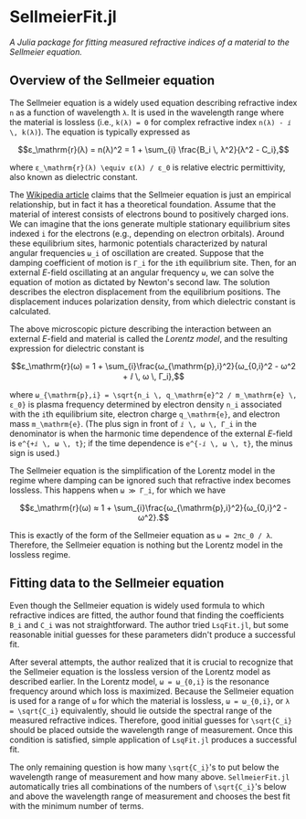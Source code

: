# SellmeierFit.jl

*A Julia package for fitting measured refractive indices of a material to the Sellmeier equation.*

## Overview of the Sellmeier equation
The Sellmeier equation is a widely used equation describing refractive index ``n`` as a function of wavelength ``λ``.  It is used in the wavelength range where the material is lossless (i.e., ``k(λ) = 0`` for complex refractive index ``n(λ) - ⅈ \, k(λ)``).  The equation is typically expressed as
```math
ε_\mathrm{r}(λ) = n(λ)^2 = 1 + \sum_{i} \frac{B_i \, λ^2}{λ^2 - C_i},
```
where ``ε_\mathrm{r}(λ) \equiv ε(λ) / ε_0`` is relative electric permittivity, also known as dielectric constant.

The [Wikipedia article](https://en.wikipedia.org/wiki/Sellmeier_equation) claims that the Sellmeier equation is just an empirical relationship, but in fact it has a theoretical foundation.  Assume that the material of interest consists of electrons bound to positively charged ions.  We can imagine that the ions generate multiple stationary equilibrium sites indexed ``i`` for the electrons (e.g., depending on electron orbitals).  Around these equilibrium sites, harmonic potentials characterized by natural angular frequencies ``ω_i`` of oscillation are created.  Suppose that the damping coefficient of motion is ``Γ_i`` for the ``i``th equilibrium site.  Then, for an external _E_-field oscillating at an angular frequency ``ω``, we can solve the equation of motion as dictated by Newton's second law.  The solution describes the electron displacement from the equilibrium positions.  The displacement induces polarization density, from which dielectric constant is calculated.  

The above microscopic picture describing the interaction between an external _E_-field and material is called the *Lorentz model*, and the resulting expression for dielectric constant is
```math
ε_\mathrm{r}(ω) = 1 + \sum_{i}\frac{ω_{\mathrm{p},i}^2}{ω_{0,i}^2 - ω^2 + ⅈ \, ω \, Γ_i},
```
where ``ω_{\mathrm{p},i} = \sqrt{n_i \, q_\mathrm{e}^2 / m_\mathrm{e} \, ε_0}`` is plasma frequency determined by electron density ``n_i`` associated with the ``i``th equilibrium site, electron charge ``q_\mathrm{e}``, and electron mass ``m_\mathrm{e}``.  (The plus sign in front of ``ⅈ \, ω \, Γ_i`` in the denominator is when the harmonic time dependence of the external _E_-field is ``e^{+ⅈ \, ω \, t}``; if the time dependence is ``e^{-ⅈ \, ω \, t}``, the minus sign is used.)

The Sellmeier equation is the simplification of the Lorentz model in the regime where damping can be ignored such that refractive index becomes lossless.  This happens when ``ω ≫ Γ_i``, for which we have
```math
ε_\mathrm{r}(ω) ≈ 1 + \sum_{i}\frac{ω_{\mathrm{p},i}^2}{ω_{0,i}^2 - ω^2}.
```
This is exactly of the form of the Sellmeier equation as ``ω = 2πc_0 / λ``.  Therefore, the Sellmeier equation is nothing but the Lorentz model in the lossless regime.

## Fitting data to the Sellmeier equation
Even though the Sellmeier equation is widely used formula to which refractive indices are fitted, the author found that finding the coefficients ``B_i`` and ``C_i`` was not straightforward.  The author tried `LsqFit.jl`, but some reasonable initial guesses for these parameters didn't produce a successful fit.

After several attempts, the author realized that it is crucial to recognize that the Sellmeier equation is the lossless version of the Lorentz model as described earlier.  In the Lorentz model, ``ω = ω_{0,i}`` is the resonance frequency around which loss is maximized.  Because the Sellmeier equation is used for a range of ``ω`` for which the material is lossless, ``ω = ω_{0,i}``, or ``λ = \sqrt{C_i}`` equivalently, should lie outside the spectral range of the measured refractive indices.  Therefore, good initial guesses for ``\sqrt{C_i}`` should be placed outside the wavelength range of measurement.  Once this condition is satisfied, simple application of `LsqFit.jl` produces a successful fit.

The only remaining question is how many ``\sqrt{C_i}``'s to put below the wavelength range of measurement and how many above.  `SellmeierFit.jl` automatically tries all combinations of the numbers of ``\sqrt{C_i}``'s below and above the wavelength range of measurement and chooses the best fit with the minimum number of terms.
